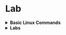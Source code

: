 # Lab

<details>
<summary><strong>Basic Linux Commands</strong></summary>
<br>

1. `cd` - To navigate between the directories
2. `ls`, `ltr` - List directory contents, in long format sorted by modification time similar to `ll`
3. `ls --help` - Displays the help information for the `ls` command
4. For more commands refer [Basic Linux Cmds](https://www.geeksforgeeks.org/basic-linux-commands/)

</details>

<details>
<summary><strong>Labs</strong></summary>
<br>

1. Navigate to the OpenLANE directory:
```
cd Desktop/work/tools/openlane_working_dir/openlane
```
2. Start the Docker container and to use the open lane  OpenLANE shell:
```
docker
./flow.tcl -interactive
```
![openlane startup](https://github.com/Akkshayul1234/Nasscom-VSD/assets/37902660/7145ed52-c1b8-46a8-9d5a-7731c14ff422)

- Import the nesscary package to run the flow by using the following command
```
package require openlane 0.9
```
- For more on OpenLANE installation and flow - [efabless repo](https://github.com/efabless/openlane)

## Setting up OpenLANE Environment

3. Prepare the design in the OpenLANE shell:
```
prep -design picorv32a
```
![design prep](https://github.com/Akkshayul1234/Nasscom-VSD/assets/37902660/525dce4b-8d97-4607-bd16-3c7621c8fd6a)

- The design is present in this directory
```
/Desktop/work/tools/openlane_working_dir/openlane/designs/picorv32a
```
- After the design prep is completed a new `runs` folder will be created 

![runs folder](https://github.com/Akkshayul1234/Nasscom-VSD/assets/37902660/1878b652-9e01-4f59-8f68-5d5305039f92)

- This folder consists of the following contents.

![run folder contents](https://github.com/Akkshayul1234/Nasscom-VSD/assets/37902660/19f9c44b-dc6f-4b85-8d93-2a3e7d0eac7f)

## Synthesis 

- Command:
```
 run_synthesis
```
![synthesis successfull](https://github.com/Akkshayul1234/Nasscom-VSD/assets/37902660/21f98b7d-71c0-4f5c-b7cb-ab091e6d7751)

- After the Synthesis is Successfull the results are updated in the `reports/synthesis` folder.

![flop ratio](https://github.com/Akkshayul1234/Nasscom-VSD/assets/37902660/3d48b9cf-9169-4c70-933a-68373ce215a3)

- From this we can calculate the
```math
Flop\ Ratio = \frac{Number\ of\ D\ Flip\ Flops}{Total\ Number\ of\ Cells}  = \frac{1613}{14876} = 0.1084
```
- In terms of % = Flop Ratio * 100 = `10.84 %`

## Floorplan (FP)

- Before running the FP, if we want to add any switches or change any values we should add these in `designs/picorv32a/sky130A_sky130_fd_sc_hd_config.tcl` as this is the pdk specific file that overrides the normal `config.tcl` and also the `floorplan.tcl` file.

- Command:
  ```
  run_floorplan
  ```
  ![floorplan successfull](https://github.com/Akkshayul1234/Nasscom-VSD/assets/37902660/6b135085-ff4d-470d-b4e7-261958afdc52)

  - After the floorplan is sucessfull we get these files in results directory.

    ![floorplan results](https://github.com/Akkshayul1234/Nasscom-VSD/assets/37902660/1d5cca4b-65b4-490d-b8ff-9223a4999135)

  - `picorv32a.floorplan.def.png`

    ![picorv32a.floorplan.def.png](https://github.com/Akkshayul1234/Nasscom-VSD/assets/37902660/d9a7af80-457d-436e-ae6b-912e34b36082)

  - inside the `.def` file, we have the info that can help us in measuring the size of the die

    ![def file](https://github.com/Akkshayul1234/Nasscom-VSD/assets/37902660/680559bf-6378-4440-8428-ddcc87248af7)

```math
Given\ 1000\ Unit\ Distance = 1\ Micron
```
```math
Die\ width = 660685 \ in \ unit \  distance
```
```math
Die\ height = 671405 \ in \ unit \  distance
```

```math
Die\ width = \frac{660685}{1000} = 660.685\ Microns
```
```math
Die\ height = \frac{671405}{1000} = 671.405\ Microns
```
```math
Area\ of\ die = 660.685 * 671.405 = 443587.212425\ Sq\ Microns
```
## MAGIC
- Magic is a layout tool that helps us to view the chip layout of what we created in the floorplanning stage
- Invoking the magic tool, requires the `lef` & `def` files along with the PDK's `.tech` file in order to map and view the floorplan in magic.
  
  ```
  magic -T /home/vsduser/Desktop/work/tools/openlane_working_dir/pdks/sky130A/libs.tech/magic/sky130A.tech lef read ../../tmp/merged.lef def read picorv32a.floorplan.def &
  ```
- Zoomed in view of the layout
  ![zoomed in voew](https://github.com/Akkshayul1234/Nasscom-VSD/assets/37902660/a7b9c740-c8bd-40f8-a6e5-144376ba1aba)

- To view any cell hover over the cell and click `s` and then type `what` on the `tkcon`
  ![what on tkcon](https://github.com/Akkshayul1234/Nasscom-VSD/assets/37902660/370c3942-4704-48ce-b523-a9d3f6dc7cec)

- Vertical cells at the bottom
  ![vertical cells](https://github.com/Akkshayul1234/Nasscom-VSD/assets/37902660/847c478a-9fa8-4c36-9475-dc868a57541a)






  




















